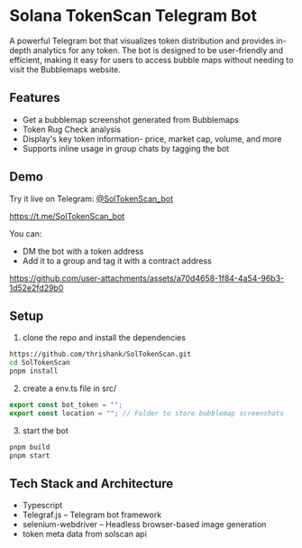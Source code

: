 # Solana TokenScan Telegram Bot

A powerful Telegram bot that visualizes token distribution and provides in-depth analytics for any token. The bot is designed to be user-friendly and efficient, making it easy for users to access bubble maps without needing to visit the Bubblemaps website.

## Features

- Get a bubblemap screenshot generated from Bubblemaps
- Token Rug Check analysis
- Display's key token information- price, market cap, volume, and more
- Supports inline usage in group chats by tagging the bot

## Demo

Try it live on Telegram: [@SolTokenScan_bot](https://t.me/@SolTokenScan_bot)

<https://t.me/SolTokenScan_bot>

You can:

- DM the bot with a token address
- Add it to a group and tag it with a contract address

https://github.com/user-attachments/assets/a70d4658-1f84-4a54-96b3-1d52e2fd29b0

## Setup

1. clone the repo and install the dependencies

```bash
https://github.com/thrishank/SolTokenScan.git
cd SolTokenScan
pnpm install
```

2. create a env.ts file in src/

```typescript
export const bot_token = "";
export const location = ""; // Folder to store bubblemap screenshots
```

3. start the bot

```bash
pnpm build
pnpm start
```

## Tech Stack and Architecture

- Typescript
- Telegraf.js – Telegram bot framework
- selenium-webdriver – Headless browser-based image generation
- token meta data from solscan api
